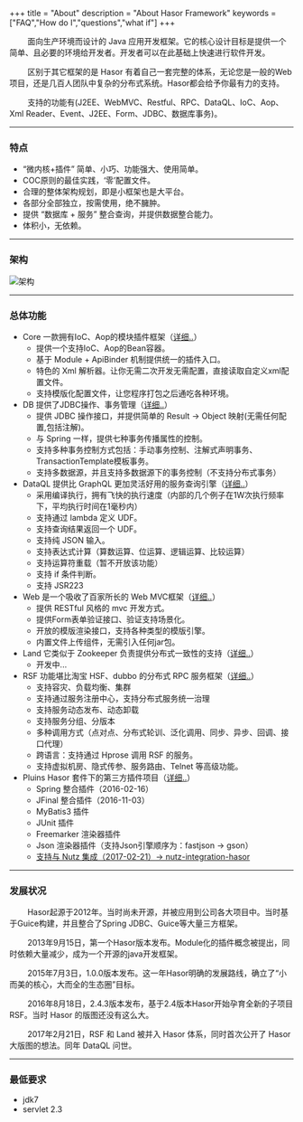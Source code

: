 +++
title = "About"
description = "About Hasor Framework"
keywords = ["FAQ","How do I","questions","what if"]
+++

&emsp;&emsp; 面向生产环境而设计的 Java 应用开发框架。它的核心设计目标是提供一个简单、且必要的环境给开发者。开发者可以在此基础上快速进行软件开发。

&emsp;&emsp; 区别于其它框架的是 Hasor 有着自己一套完整的体系，无论您是一般的Web项目，还是几百人团队中复杂的分布式系统。Hasor都会给予你最有力的支持。

&emsp;&emsp; 支持的功能有(J2EE、WebMVC、Restful、RPC、DataQL、IoC、Aop、Xml Reader、Event、J2EE、Form、JDBC、数据库事务)。

----------
### 特点

- “微内核+插件” 简单、小巧、功能强大、使用简单。
- COC原则的最佳实践，‘零’配置文件。
- 合理的整体架构规划，即是小框架也是大平台。
- 各部分全部独立，按需使用，绝不臃肿。
- 提供 “数据库 + 服务” 整合查询，并提供数据整合能力。
- 体积小，无依赖。

----------
### 架构
![架构](/web/img/content/CC2_403A_3BD5_D581.jpg "架构")

----------
### 总体功能

- Core 一款拥有IoC、Aop的模块插件框架（[详细..](hasor-core/README.md)）
    - 提供一个支持IoC、Aop的Bean容器。
    - 基于 Module + ApiBinder 机制提供统一的插件入口。
    - 特色的 Xml 解析器。让你无需二次开发无需配置，直接读取自定义xml配置文件。
    - 支持模版化配置文件，让您程序打包之后通吃各种环境。
- DB 提供了JDBC操作、事务管理（[详细..](hasor-db/README.md)）
    - 提供 JDBC 操作接口，并提供简单的 Result -> Object 映射(无需任何配置,包括注解)。
    - 与 Spring 一样，提供七种事务传播属性的控制。
    - 支持多种事务控制方式包括：手动事务控制、注解式声明事务、TransactionTemplate模板事务。
    - 支持多数据源，并且支持多数据源下的事务控制（不支持分布式事务）
- DataQL 提供比 GraphQL 更加灵活好用的服务查询引擎（[详细..](hasor-dataql/README.md)）
    - 采用编译执行，拥有飞快的执行速度（内部的几个例子在1W次执行频率下，平均执行时间在1毫秒内）
    - 支持通过 lambda 定义 UDF。
    - 支持查询结果返回一个 UDF。
    - 支持纯 JSON 输入。
    - 支持表达式计算（算数运算、位运算、逻辑运算、比较运算）
    - 支持运算符重载（暂不开放该功能）
    - 支持 if 条件判断。
    - 支持 JSR223
- Web 是一个吸收了百家所长的 Web MVC框架（[详细..](hasor-web/README.md)）
    - 提供 RESTful 风格的 mvc 开发方式。
    - 提供Form表单验证接口、验证支持场景化。
    - 开放的模版渲染接口，支持各种类型的模版引擎。
    - 内置文件上传组件，无需引入任何jar包。
- Land 它类似于 Zookeeper 负责提供分布式一致性的支持（[详细..](hasor-land/README.md)）
    - 开发中...
- RSF 功能堪比淘宝 HSF、dubbo 的分布式 RPC 服务框架（[详细..](hasor-rsf/README.md)）
    - 支持容灾、负载均衡、集群
    - 支持通过服务注册中心，支持分布式服务统一治理
    - 支持服务动态发布、动态卸载
    - 支持服务分组、分版本
    - 多种调用方式（点对点、分布式轮训、泛化调用、同步、异步、回调、接口代理）
    - 跨语言：支持通过 Hprose 调用 RSF 的服务。
    - 支持虚拟机房、隐式传参、服务路由、Telnet 等高级功能。
- Pluins Hasor 套件下的第三方插件项目（[详细..](hasor-plugins/README.md)）
    - Spring 整合插件（2016-02-16）
    - JFinal 整合插件（2016-11-03）
    - MyBatis3 插件
    - JUnit 插件
    - Freemarker 渲染器插件
    - Json 渲染器插件（支持Json引擎顺序为：fastjson -> gson）
    - [支持与 Nutz 集成（2017-02-21）-> nutz-integration-hasor](https://github.com/nutzam/nutzmore/tree/master/nutz-integration-hasor)

----------
### 发展状况

&emsp;&emsp; Hasor起源于2012年。当时尚未开源，并被应用到公司各大项目中。当时基于Guice构建，并且整合了Spring JDBC、Guice等大量三方框架。

&emsp;&emsp; 2013年9月15日，第一个Hasor版本发布。Module化的插件概念被提出，同时依赖大量减少，成为一个开源的java开发框架。

&emsp;&emsp; 2015年7月3日，1.0.0版本发布。这一年Hasor明确的发展路线，确立了“小而美的核心，大而全的生态圈”目标。

&emsp;&emsp; 2016年8月18日，2.4.3版本发布，基于2.4版本Hasor开始孕育全新的子项目 RSF。当时 Hasor 的版图还没有这么大。

&emsp;&emsp; 2017年2月21日，RSF 和 Land 被并入 Hasor 体系，同时首次公开了 Hasor 大版图的想法。同年 DataQL 问世。

----------
### 最低要求
* jdk7
* servlet 2.3